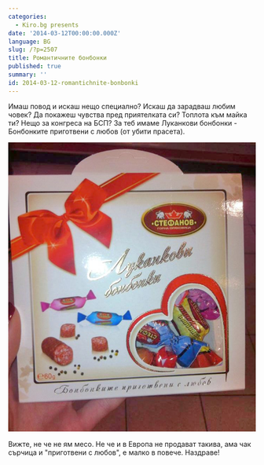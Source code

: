 ```yaml
---
categories:
  - Kiro.bg presents
date: '2014-03-12T00:00:00.000Z'
language: BG
slug: /?p=2507
title: Романтичните бонбонки
published: true
summary: ''
id: 2014-03-12-romantichnite-bonbonki
---
```


Имаш повод и искаш нещо специално? Искаш да зарадваш любим човек? Да покажеш чувства пред приятелката си? Топлота към майка ти? Нещо за конгреса на БСП? За теб имаме Луканкови бонбонки - Бонбонките приготвени с любов (от убити прасета). 

![lukankovi bonbonki](https://raw.githubusercontent.com/kirilchristov/blog_images/main/2014/03/lukankovi-bonbonki.jpg)

 Вижте, не че не ям месо. Не че и в Европа не продават такива, ама чак сърчица и "приготвени с любов", е малко в повече. Наздраве!
